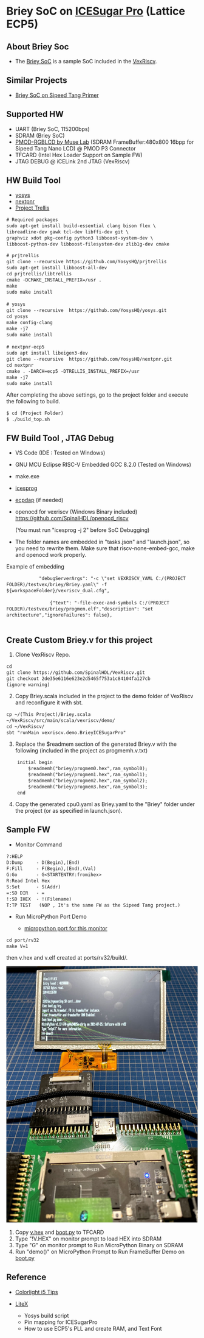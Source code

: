 # Briey SoC on [ICESugar Pro](https://github.com/wuxx/icesugar-pro) (Lattice ECP5)


## About Briey Soc
+ The [Briey SoC](https://github.com/SpinalHDL/VexRiscv#briey-soc) is a sample SoC included in the [VexRiscv](https://github.com/SpinalHDL/VexRiscv).

## Similar Projects
- [Briey SoC on Sipeed Tang Primer](https://github.com/jmio/testvex)

## Supported HW
+ UART (Briey SoC, 115200bps)
+ SDRAM (Briey SoC)
+ [PMOD-RGBLCD by Muse Lab](https://github.com/wuxx/icesugar/blob/master/schematic/pmod_rgblcd-v1.3.pdf)  (SDRAM FrameBuffer:480x800 16bpp for Sipeed Tang Nano LCD)  @ PMOD P3 Connector 
+ TFCARD (Intel Hex Loader Support on Sample FW)
+ JTAG DEBUG @ iCELink 2nd JTAG (VexRiscv)

## HW Build Tool
+ [yosys](https://github.com/YosysHQ/yosys)
+ [nextpnr](https://github.com/YosysHQ/nextpnr)
+ [Project Trellis](https://github.com/YosysHQ/prjtrellis)

```
# Required packages
sudo apt-get install build-essential clang bison flex \
libreadline-dev gawk tcl-dev libffi-dev git \
graphviz xdot pkg-config python3 libboost-system-dev \
libboost-python-dev libboost-filesystem-dev zlib1g-dev cmake
```
```
# prjtrellis
git clone --recursive https://github.com/YosysHQ/prjtrellis
sudo apt-get install libboost-all-dev
cd prjtrellis/libtrellis
cmake -DCMAKE_INSTALL_PREFIX=/usr .
make
sudo make install

# yosys
git clone --recursive  https://github.com/YosysHQ/yosys.git
cd yosys
make config-clang
make -j7
sudo make install

# nextpnr-ecp5
sudo apt install libeigen3-dev
git clone --recursive  https://github.com/YosysHQ/nextpnr.git
cd nextpnr
cmake . -DARCH=ecp5 -DTRELLIS_INSTALL_PREFIX=/usr
make -j7
sudo make install
```

After completing the above settings, go to the project folder and execute the following to build.

```
$ cd (Project Folder)
$ ./build_top.sh
```

## FW Build Tool , JTAG Debug
+ VS Code (IDE : Tested on Windows)

+ GNU MCU Eclipse RISC-V Embedded GCC 8.2.0 (Tested on Windows)

+ make.exe

+ [icesprog](https://github.com/wuxx/icesugar/tree/master/tools)

+ [ecpdap](https://github.com/adamgreig/ecpdap) (if needed)

+ openocd for vexriscv (Windows Binary included)
https://github.com/SpinalHDL/openocd_riscv  

   (You must run "icesprog -j 2" before SoC Debugging)

+ The folder names are embedded in "tasks.json" and "launch.json", so you need to rewrite them.
Make sure that riscv-none-embed-gcc, make and openocd work properly.

Example of embedding
```
            "debugServerArgs": "-c \"set VEXRISCV_YAML C:/(PROJECT FOLDER)/testvex/briey/Briey.yaml\" -f ${workspaceFolder}/vexriscv_dual.cfg",

                {"text": "-file-exec-and-symbols C:/(PROJECT FOLDER)/testvex/briey/progmem.elf","description": "set architecture","ignoreFailures": false},
 
```

## Create Custom Briey.v for this project
1. Clone VexRiscv Repo.
```
cd 
git clone https://github.com/SpinalHDL/VexRiscv.git
git checkout 2de35e6116e623e2d5465f753a1c84104fa127cb
(ignore warning)
```
2. Copy Briey.scala included in the project to the demo folder of VexRiscv and reconfigure it with sbt.

```
cp ~/(This Project)/Briey.scala ~/VexRiscv/src/main/scala/vexriscv/demo/
cd ~/VexRiscv/
sbt "runMain vexriscv.demo.BrieyICESugarPro"
```

3. Replace the $readmem section of the generated Briey.v with the following (included in the project as progmemh.v.txt)

```
    initial begin
        $readmemh("briey/progmem0.hex",ram_symbol0);
        $readmemh("briey/progmem1.hex",ram_symbol1);
        $readmemh("briey/progmem2.hex",ram_symbol2);
        $readmemh("briey/progmem3.hex",ram_symbol3);
    end
```

4. Copy the generated cpu0.yaml as Briey.yaml to the "Briey" folder under the project (or as specified in launch.json). 

## Sample FW

+ Monitor Command
```
?:HELP
D:Dump     - D(Begin),(End)
F:Fill     - F(Begin),(End),(Val)
G:Go       - G<STARTENTRY:fromihex>
R:Read Intel Hex
S:Set      - S(Addr)
=:SD DIR   - =
!:SD IHEX  - !(Filename)
T:TP TEST   (NOP , It's the same FW as the Sipeed Tang project.)
```

+ Run MicroPython Port Demo

   + [micropython port for this monitor](https://github.com/jmio/micropython)

```
cd port/rv32
make V=1
```

then v.hex and v.elf created at ports/rv32/build/.

![MicroPythonImage on ICESugar Pro](./lcd.jpg)

1. Copy [v.hex](https://github.com/jmio/testvex/blob/main/mpybin/v.hex) and [boot.py](https://github.com/jmio/testvex/blob/main/mpybin/boot.py) to TFCARD
2. Type "!V.HEX" on monitor prompt to load HEX into SDRAM
3. Type "G" on monitor prompt to Run MicroPython Binary on SDRAM
4. Run "demo()" on MicroPython Prompt to Run FrameBuffer Demo on [boot.py](https://github.com/jmio/testvex/blob/main/mpybin/boot.py)

## Reference

+ [Colorlight i5 Tips](https://github.com/kazkojima/colorlight-i5-tips)
+ [LiteX](https://github.com/enjoy-digital/litex)

   + Yosys build script
   + Pin mapping for ICESugarPro
   + How to use ECP5's PLL and create RAM, and Text Font
 
 